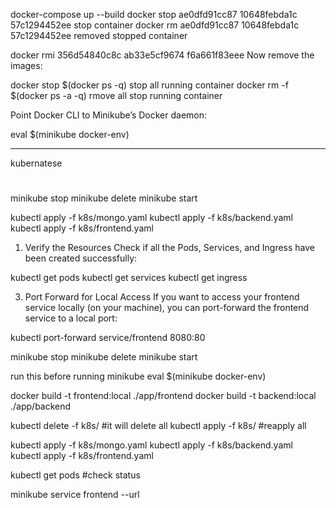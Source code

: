 docker-compose up --build
docker stop ae0dfd91cc87 10648febda1c 57c1294452ee  stop container
docker rm ae0dfd91cc87 10648febda1c 57c1294452ee  removed stopped container

docker rmi 356d54840c8c ab33e5cf9674 f6a661f83eee       Now remove the images:
 
docker stop $(docker ps -q)  stop all running container
docker rm -f $(docker ps -a -q)  rmove all stop running container



Point Docker CLI to Minikube’s Docker daemon:

eval $(minikube docker-env)

----

kubernatese

#
minikube stop
minikube delete
minikube start


kubectl apply -f k8s/mongo.yaml
kubectl apply -f k8s/backend.yaml
kubectl apply -f k8s/frontend.yaml
<!-- kubectl apply -f k8s/ingress.yaml -->




1. Verify the Resources
Check if all the Pods, Services, and Ingress have been created successfully:

kubectl get pods
kubectl get services
kubectl get ingress



3. Port Forward for Local Access
If you want to access your frontend service locally (on your machine), you can port-forward the frontend service to a local port:

kubectl port-forward service/frontend 8080:80


minikube stop
minikube delete
minikube start


run this before running minikube
eval $(minikube docker-env)


docker build -t frontend:local ./app/frontend
docker build -t backend:local ./app/backend

kubectl delete -f k8s/ #it will delete all 
kubectl apply -f k8s/  #reapply all


kubectl apply -f k8s/mongo.yaml
kubectl apply -f k8s/backend.yaml
kubectl apply -f k8s/frontend.yaml


kubectl get pods  #check status

minikube service frontend --url

